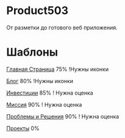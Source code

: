 # Product503
От разметки до готового веб приложения.

# Шаблоны

[Главная Страница](http://f8upd8.github.io/Product503/prototype/index.html) 75% !Нужны иконки

[Блог](http://f8upd8.github.io/Product503/prototype/blog.html) 80% !Нужны иконки

[Инвестиции](http://f8upd8.github.io/Product503/prototype/invest.html) 85% ! Нужна оценка

[Миссия](http://f8upd8.github.io/Product503/prototype/mission.html) 90% ! Нужна оценка

[Проблемы и Решения](http://f8upd8.github.io/Product503/prototype/problem-and-solution.html) 90% ! Нужна оценка

[Проекты](http://f8upd8.github.io/Product503/prototype/projects.html) 0%

